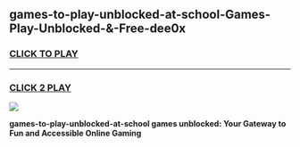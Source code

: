 
## games-to-play-unblocked-at-school-Games-Play-Unblocked-&-Free-dee0x
<h3>
<a href="https://premium76.site?title=games-to-play-unblocked-at-school&ref=24A">CLICK TO PLAY</a></h3>
<hr>

<h3>
<a href="https://premium76.site?title=games-to-play-unblocked-at-school&ref=24A">CLICK 2 PLAY</a>
  
</h3>

<a href="https://premium76.site?title=games-to-play-unblocked-at-school&ref=24A"><img src="https://clearcache.store/games.png"></a>


**games-to-play-unblocked-at-school games unblocked: Your Gateway to Fun and Accessible Online Gaming**
